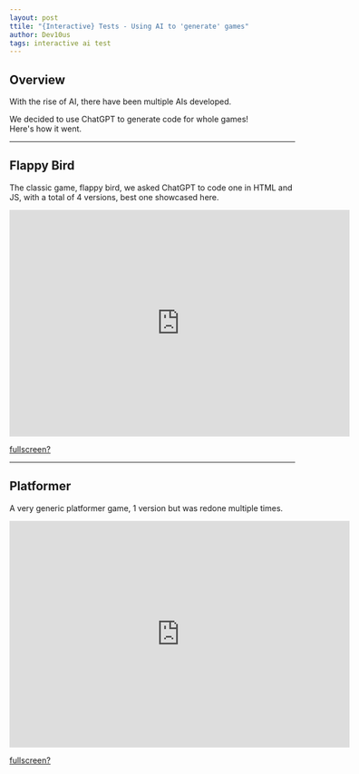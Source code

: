```yaml
---
layout: post
ttile: "{Interactive} Tests - Using AI to 'generate' games"
author: Dev10us
tags: interactive ai test
---
```


## Overview

With the rise of AI, there have been multiple AIs developed.

We decided to use ChatGPT to generate code for whole games!\
Here's how it went.

---

## Flappy Bird

The classic game, flappy bird, we asked ChatGPT to code one in HTML and JS, with a total of 4 versions, best one showcased here.

<iframe src="https://scripta-mirabilia.github.io/interactives/flappybird4.html" style="border:0px #ffffff none;" name="myiFrame" scrolling="no" frameborder="1" marginheight="0px" marginwidth="0px" height="400px" width="600px" allowfullscreen></iframe>

[fullscreen?](https://scripta-mirabilia.github.io/interactives/flappybird4.html)

---

## Platformer

A very generic platformer game, 1 version but was redone multiple times.

<iframe src="https://scripta-mirabilia.github.io/interactives/platformer.html" style="border:0px #ffffff none;" name="myiFrame" scrolling="no" frameborder="1" marginheight="0px" marginwidth="0px" height="400px" width="600px" allowfullscreen></iframe>

[fullscreen?](https://scripta-mirabilia.github.io/interactives/platformer.html)
